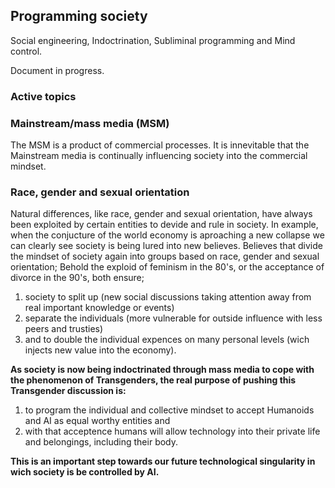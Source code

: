 ## Programming society

Social engineering, Indoctrination, Subliminal programming and Mind control.

Document in progress.


### Active topics 


### Mainstream/mass media (MSM)

The MSM is a product of commercial processes. 
It is innevitable that the Mainstream media is continually influencing society into the commercial mindset. 

### Race, gender and sexual orientation
 
Natural differences, like race, gender and sexual orientation, have always been exploited by certain entities to devide and rule in society. 
In example, when the conjucture of the world economy is aproaching a new collapse we can clearly see society is being lured into new believes.
Believes that divide the mindset of society again into groups based on race, gender and sexual orientation; 
Behold the exploid of feminism in the 80's, or the acceptance of divorce in the 90's, both ensure;

1. society to split up (new social discussions taking attention away from real important knowledge or events)
2. separate the individuals (more vulnerable for outside influence with less peers and trusties) 
3. and to double the individual expences on many personal levels (wich injects new value into the economy).


**As society is now being indoctrinated through mass media to cope with the phenomenon of Transgenders, the real purpose of pushing this Transgender discussion is:**
1. to program the individual and collective mindset to accept Humanoids and AI as equal worthy entities and 
2. with that acceptence humans will allow technology into their private life and belongings, including their body.

**This is an important step towards our future technological singularity in wich society is be controlled by AI.**
